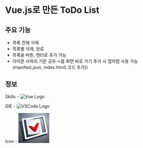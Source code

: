 # Vue.js로 만든 ToDo List

## 주요 기능
- 목록 전체 삭제
- 목록별 삭제, 완료
- 목록을 버튼, 엔터로 추가 가능
- 아이폰 사파리 기준 공유->홈 화면 바로 가기 추가 시 앱처럼 사용 가능
(manifest.json, index.html(<link rel="manifest" href="/manifest.json"> 코드 추가))

## 정보
Skills - 
![Vue Logo](https://img.shields.io/badge/Vue.js-35495E?style=for-the-badge&logo=vue.js&logoColor=4FC08D)

IDE - 
![VSCode Logo](https://img.shields.io/badge/Visual_Studio_Code-0078D4?style=for-the-badge&logo=visual%20studio%20code&logoColor=white)

Icon - 
![icon](./assets/icon.png)
